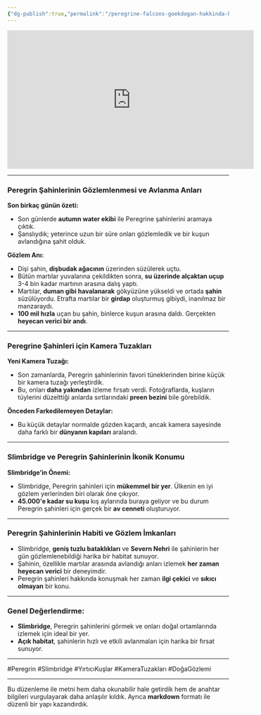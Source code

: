 ```yaml
---
{"dg-publish":true,"permalink":"/peregrine-falcons-goekdogan-hakkinda-hersey/peregrine-falcons-psikoloji-ve-oezellikleri/03-peregrin-sahinlerinin-goezlemlenmesi-ve-avlanma-anlari/"}
---
```


<iframe width="560" height="315" src="https://www.youtube.com/embed/h5NnPZtlDEk?si=AXDOhOiX1hmM1IH8" title="YouTube video player" frameborder="0" allow="accelerometer; autoplay; clipboard-write; encrypted-media; gyroscope; picture-in-picture; web-share" referrerpolicy="strict-origin-when-cross-origin" allowfullscreen></iframe>

---

### **Peregrin Şahinlerinin Gözlemlenmesi ve Avlanma Anları**

**Son birkaç günün özeti:**
- Son günlerde **autumn water ekibi** ile Peregrine şahinlerini aramaya çıktık.
- Şanslıydık; yeterince uzun bir süre onları gözlemledik ve bir kuşun avlandığına şahit olduk.

**Gözlem Anı:**
- Dişi şahin, **dişbudak ağacının** üzerinden süzülerek uçtu.
- Bütün martılar yuvalarına çekildikten sonra, **su üzerinde alçaktan uçup** 3-4 bin kadar martının arasına dalış yaptı.
- Martılar, **duman gibi havalanarak** gökyüzüne yükseldi ve ortada **şahin** süzülüyordu. Etrafta martılar bir **girdap** oluşturmuş gibiydi, inanılmaz bir manzaraydı.
- **100 mil hızla** uçan bu şahin, binlerce kuşun arasına daldı. Gerçekten **heyecan verici bir andı**.

---

### **Peregrine Şahinleri için Kamera Tuzakları**

**Yeni Kamera Tuzağı:**
- Son zamanlarda, Peregrin şahinlerinin favori tüneklerinden birine küçük bir kamera tuzağı yerleştirdik.
- Bu, onları **daha yakından** izleme fırsatı verdi. Fotoğraflarda, kuşların tüylerini düzelttiği anlarda sırtlarındaki **preen bezini** bile görebildik.

**Önceden Farkedilemeyen Detaylar:**
- Bu küçük detaylar normalde gözden kaçardı, ancak kamera sayesinde daha farklı bir **dünyanın kapıları** aralandı.

---

### **Slimbridge ve Peregrin Şahinlerinin İkonik Konumu**

**Slimbridge’in Önemi:**
- Slimbridge, Peregrin şahinleri için **mükemmel bir yer**. Ülkenin en iyi gözlem yerlerinden biri olarak öne çıkıyor.
- **45.000'e kadar su kuşu** kış aylarında buraya geliyor ve bu durum Peregrin şahinleri için gerçek bir **av cenneti** oluşturuyor.

---

### **Peregrin Şahinlerinin Habiti ve Gözlem İmkanları**

- Slimbridge, **geniş tuzlu bataklıkları** ve **Severn Nehri** ile şahinlerin her gün gözlemlenebildiği harika bir habitat sunuyor.
- Şahinin, özellikle martılar arasında avlandığı anları izlemek **her zaman heyecan verici** bir deneyimdir.
- Peregrin şahinleri hakkında konuşmak her zaman **ilgi çekici** ve **sıkıcı olmayan** bir konu.

---

### **Genel Değerlendirme:**
- **Slimbridge**, Peregrin şahinlerini görmek ve onları doğal ortamlarında izlemek için ideal bir yer.
- **Açık habitat**, şahinlerin hızlı ve etkili avlanmaları için harika bir fırsat sunuyor.

---

#Peregrin #Slimbridge #YırtıcıKuşlar #KameraTuzakları #DoğaGözlemi

---

Bu düzenleme ile metni hem daha okunabilir hale getirdik hem de anahtar bilgileri vurgulayarak daha anlaşılır kıldık. Ayrıca **markdown** formatı ile düzenli bir yapı kazandırdık.